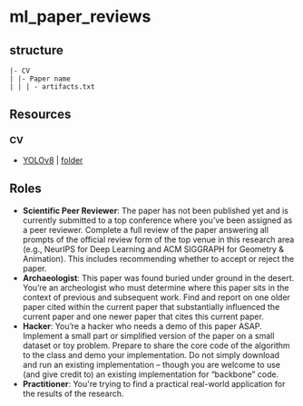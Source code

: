 # ml_paper_reviews

## structure

```root 
|- CV
| |- Paper name
| | | - artifacts.txt
```

## Resources

### CV

- [YOLOv8](https://arxiv.org/pdf/2408.15857) | [folder](./CV/YOLOv8) 


## Roles

- **Scientific Peer Reviewer**: The paper has not been published yet and is currently submitted to a top conference where you’ve been assigned as a peer reviewer. Complete a full review of the paper answering all prompts of the official review form of the top venue in this research area (e.g., NeurIPS for Deep Learning and ACM SIGGRAPH for Geometry & Animation). This includes recommending whether to accept or reject the paper.
- **Archaeologist**:  This paper was found buried under ground in the desert. You’re an archeologist who must determine where this paper sits in the context of previous and subsequent work. Find and report on one older paper cited within the current paper that substantially influenced the current paper and one newer paper that cites this current paper.
- **Hacker**: You’re a hacker who needs a demo of this paper ASAP. Implement a small part or simplified version of the paper on a small dataset or toy problem. Prepare to share the core code of the algorithm to the class and demo your implementation. Do not simply download and run an existing implementation – though you are welcome to use (and give credit to) an existing implementation for “backbone” code.
- **Practitioner**: You're trying to find a practical real-world application for the results of the research.